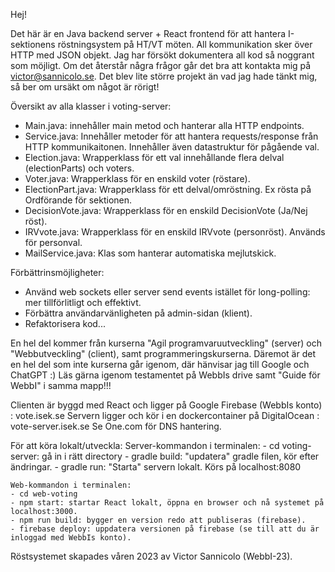 Hej! 

Det här är en Java backend server + React frontend för att hantera I-sektionens röstningsystem på HT/VT möten. 
All kommunikation sker över HTTP med JSON objekt. Jag har försökt dokumentera all kod så noggrant som möjligt. 
Om det återstår några frågor går det bra att kontakta mig på victor@sannicolo.se. Det blev lite större projekt än
vad jag hade tänkt mig, så ber om ursäkt om något är rörigt! 

Översikt av alla klasser i voting-server: 
- Main.java: innehåller main metod och hanterar alla HTTP endpoints. 
- Service.java: Innehåller metoder för att hantera requests/response från HTTP kommunikaitonen. Innehåller även datastruktur för pågående val. 
- Election.java: Wrapperklass för ett val innehållande flera delval (electionParts) och voters. 
- Voter.java: Wrapperklass för en enskild voter (röstare). 
- ElectionPart.java: Wrapperklass för ett delval/omröstning. Ex rösta på Ordförande för sektionen. 
- DecisionVote.java: Wrapperklass för en enskild DecisionVote (Ja/Nej röst).
- IRVvote.java: Wrapperklass för en enskild IRVvote (personröst). Används för personval.
- MailService.java: Klas som hanterar automatiska mejlutskick. 

Förbättrinsmöjligheter:
- Använd web sockets eller server send events istället för long-polling: mer tillförlitligt och effektivt. 
- Förbättra användarvänligheten på admin-sidan (klient). 
- Refaktorisera kod... 

En hel del kommer från kurserna "Agil programvaruutveckling" (server) och "Webbutveckling" (client), samt programmeringskurserna. Däremot är det en hel del som inte kurserna går igenom, där hänvisar jag till Google och ChatGPT :) 
Läs gärna igenom testamentet på WebbIs drive samt "Guide för WebbI" i samma mapp!!! 

Clienten är byggd med React och ligger på Google Firebase (WebbIs konto) : vote.isek.se 
Servern ligger och kör i en dockercontainer på DigitalOcean : vote-server.isek.se 
Se One.com för DNS hantering. 

För att köra lokalt/utveckla: 
    Server-kommandon i terminalen: 
    - cd voting-server: gå in i rätt directory 
    - gradle build: "updatera" gradle filen, kör efter ändringar. 
    - gradle run: "Starta" servern lokalt. Körs på localhost:8080

    Web-kommandon i terminalen: 
    - cd web-voting
    - npm start: startar React lokalt, öppna en browser och nå systemet på localhost:3000. 
    - npm run build: bygger en version redo att publiseras (firebase). 
    - firebase deploy: uppdatera versionen på firebase (se till att du är inloggad med WebbIs konto). 




Röstsystemet skapades våren 2023 av Victor Sannicolo (WebbI-23). 
